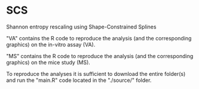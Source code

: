 # SCS
Shannon entropy rescaling using Shape-Constrained Splines

"VA" contains the R code to reproduce the analysis (and the corresponding graphics) on the in-vitro assay (VA).

"MS" contains the R code to reproduce the analysis (and the corresponding graphics) on the mice study (MS).

To reproduce the analyses it is sufficient to download the entire folder(s) and run the "main.R" code located in the "./source/" folder.